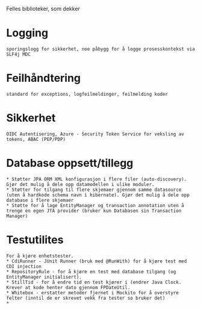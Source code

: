 Felles biblioteker, som dekker

# Logging
	sporingslogg for sikkerhet, noe påbygg for å logge prosesskontekst via SLF4j MDC
# Feilhåndtering 
	standard for exceptions, logfeilmeldinger, feilmelding koder
# Sikkerhet 
	OIDC Autentisering, Azure - Security Token Service for veksling av tokens, ABAC (PEP/PDP)
# Database oppsett/tillegg
	* Støtter JPA ORM XML konfigurasjon i flere filer (auto-discovery). Gjør det mulig å dele opp datamodellen i ulike moduler.
	* Støtter for tilgang til flere skjemaer gjennom samme datasource (uten å hardkode schema navn i hibernate). Gjør det mulig å dele opp database i flere skjemaer
	* Støtte for å lage EntityManager og transaction annotation uten å trenge en egen JTA provider (bruker kun Databasen sin Transaction Manager)

# Testutilites
	For å kjøre enhetstester.
	* CdiRunner - JUnit Runner (bruk med @RunWith) for å kjøre test med CDI injection
	* RepositoryRule - for å kjøre en test med database tilgang (og EntityManager initialisert).  
	* StillTid - for å endre tid en test kjører i (endrer Java Clock. Krever at kode henter dato gjennom FPDateUtil.
	* Whitebox - erstatter metoder fjernet i Mockito for å overstyre felter (inntil de er skrevet vekk fra tester so bruker det)
	* 
	
	
	
